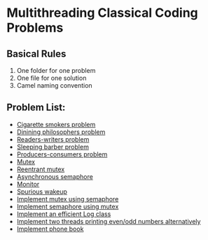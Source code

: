 # Multithreading Classical Coding Problems

## Basical Rules
1. One folder for one problem
2. One file for one solution
3. Camel naming convention

## Problem List:
* [Cigarette smokers problem](https://en.wikipedia.org/wiki/Cigarette_smokers_problem)
* [Dinining philosophers problem](https://en.wikipedia.org/wiki/Dining_philosophers_problem)
* [Readers-writers problem](https://en.wikipedia.org/wiki/Readers%E2%80%93writers_problem)
* [Sleeping barber problem](https://en.wikipedia.org/wiki/Sleeping_barber_problem)
* [Producers-consumers problem](https://en.wikipedia.org/wiki/Producer%E2%80%93consumer_problem)
* [Mutex](https://en.wikipedia.org/wiki/Mutual_exclusion)
* [Reentrant mutex](https://en.wikipedia.org/wiki/Reentrant_mutex)
* [Asynchronous semaphore](https://en.wikipedia.org/wiki/Asynchronous_semaphore)
* [Monitor](https://en.wikipedia.org/wiki/Monitor_(synchronization))
* [Spurious wakeup](https://en.wikipedia.org/wiki/Spurious_wakeup)
* [Implement mutex using semaphore](https://en.wikipedia.org/wiki/Mutual_exclusion)
* [Implement semaphore using mutex](https://en.wikipedia.org/wiki/Semaphore_(programming))
* [Implement an efficient Log class](http://collabedit.com/hjtdr)
* [Implement two threads printing even/odd numbers alternatively](https://www.careercup.com/question?id=5633188643733504)
* [Implement phone book](https://www.careercup.com/question?id=5975096474730496)